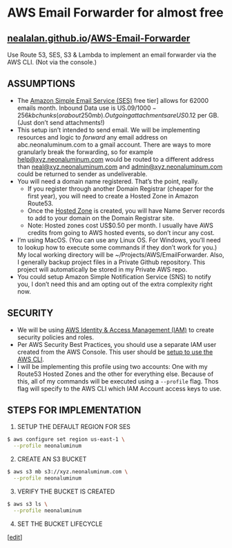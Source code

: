 # AWS Email Forwarder for almost free

## [nealalan.github.io](https://nealalan.github.io)/[AWS-Email-Forwarder](https://nealalan.github.io/AWS-Email-Forwarder)

Use Route 53, SES, S3 &amp; Lambda to implement an email forwarder via the AWS CLI. (Not via the console.)

## ASSUMPTIONS

- The [Amazon Simple Email Service (SES)](https://aws.amazon.com/ses/pricing/) free tier] allows for 62000 emails month. Inbound Data use is US$.09/1000-256kb chunks (or about 250mb). Outgoing attachments are US$0.12 per GB. (Just don’t send attachments!) 
- This setup isn’t intended to send email. We will be implementing resources and logic to *forward* any email address on abc.neonaluminum.com to a gmail account. There are ways to more granularly break the forwarding, so for example  help@xyz.neonaluminum.com would be routed to a different address than neal@xyz.neonaluminum.com and admin@xyz.neonaluminum.com could be returned to sender as undeliverable.
- You will need a domain name registered. That’s the point, really.
  - If you register through another Domain Registrar (cheaper for the first year), you will need to create a Hosted Zone in Amazon Route53.
  - Once the [Hosted Zone](https://console.aws.amazon.com/route53/home) is created, you will have Name Server records to add to your domain on the Domain Registrar site.
  - Note: Hosted zones cost US$0.50 per month. I usually have AWS credits from going to AWS hosted events, so don’t incur any cost.
- I’m using MacOS. (You can use any Linux OS. For Windows, you’ll need to lookup how to execute some commands if they don’t work for you.) My local working directory will be ~/Projects/AWS/EmailForwarder. Also, I generally backup project files in a Private Github repository. This project will automatically be stored in my Private AWS repo.
- You could setup Amazon Simple Notification Service (SNS) to notify you, I don’t need this and am opting out of the extra complexity right now.

## SECURITY
- We will be using [AWS Identity & Access Management (IAM)](https://console.aws.amazon.com/iam/home?#) to create security policies and roles.
- Per AWS Security Best Practices, you should use a separate IAM user created from the AWS Console. This user should be [setup to use the AWS CLI](https://docs.aws.amazon.com/cli/latest/userguide/cli-chap-welcome.html). 
- I will be implementing this profile using two accounts: One with my Route53 Hosted Zones and the other for everything else. Because of this, all of my commands will be executed using a `--profile` flag. Thos flag will specify to the AWS CLI which IAM Account access keys to use.

## STEPS FOR IMPLEMENTATION

1. SETUP THE DEFAULT REGION FOR SES

```bash
$ aws configure set region us-east-1 \
  --profile neonaluminum
```

2. CREATE AN S3 BUCKET 

```bash
$ aws s3 mb s3://xyz.neonaluminum.com \
  --profile neonaluminum
```

3.  VERIFY THE BUCKET IS CREATED

```bash
$ aws s3 ls \
  --profile neonaluminum
```



4. SET THE BUCKET LIFECYCLE





[[edit](https://github.com/nealalan/AWS-Email-Forwarder/edit/master/README.md)]
